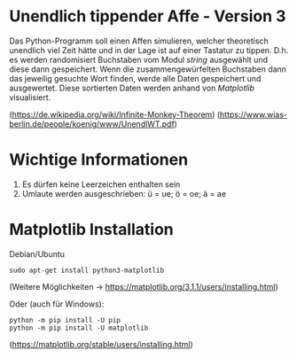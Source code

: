 # Unendlich tippender Affe - Version 3

Das Python-Programm soll einen Affen simulieren, welcher theoretisch unendlich viel Zeit hätte und in der Lage ist auf einer Tastatur zu tippen. 
D.h. es werden randomisiert Buchstaben vom Modul *string* ausgewählt und diese dann gespeichert. Wenn die zusammengewürfelten Buchstaben dann das 
jeweilig gesuchte Wort finden, werde alle Daten gespeichert und ausgewertet. Diese sortierten Daten werden anhand von *Matplotlib* 
visualisiert.

(https://de.wikipedia.org/wiki/Infinite-Monkey-Theorem)
(https://www.wias-berlin.de/people/koenig/www/UnendlWT.pdf)

# Wichtige Informationen

  1. Es dürfen keine Leerzeichen enthalten sein
  2. Umlaute werden ausgeschrieben: ü = ue; ö = oe; ä = ae

# Matplotlib Installation

Debian/Ubuntu

    sudo apt-get install python3-matplotlib

(Weitere Möglichkeiten -> https://matplotlib.org/3.1.1/users/installing.html)

Oder (auch für Windows):

    python -m pip install -U pip
    python -m pip install -U matplotlib


(https://matplotlib.org/stable/users/installing.html)


